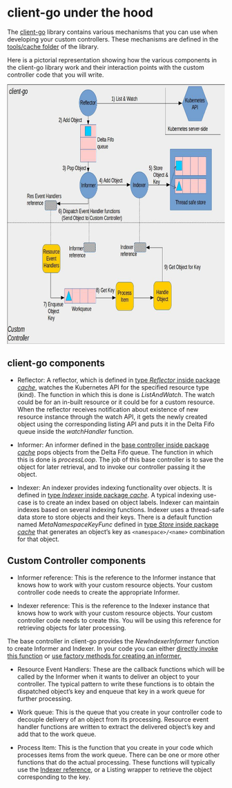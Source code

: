 # client-go under the hood

The [client-go](https://github.com/kubernetes/client-go/) library contains various mechanisms that you can use when
developing your custom controllers. These mechanisms are defined in the
[tools/cache folder](https://github.com/kubernetes/client-go/tree/master/tools/cache) of the library.

Here is a pictorial representation showing how the various components in
the client-go library work and their interaction points with the custom
controller code that you will write.

<p align="center">
  <img src="images/client-go-controller-interaction.jpeg" height="600" width="700"/>
</p>

## client-go components

* Reflector: A reflector, which is defined in [type *Reflector* inside package *cache*](https://github.com/kubernetes/client-go/blob/master/tools/cache/reflector.go),
watches the Kubernetes API for the specified resource type (kind).
The function in which this is done is *ListAndWatch*.
The watch could be for an in-built resource or it could be for a custom resource.
When the reflector receives notification about existence of new
resource instance through the watch API, it gets the newly created object
using the corresponding listing API and puts it in the Delta Fifo queue
inside the *watchHandler* function.


* Informer: An informer defined in the [base controller inside package *cache*](https://github.com/kubernetes/client-go/blob/master/tools/cache/controller.go) pops objects from the Delta Fifo queue.
The function in which this is done is *processLoop*. The job of this base controller
is to save the object for later retrieval, and to invoke our controller passing it the object.

* Indexer: An indexer provides indexing functionality over objects.
It is defined in [type *Indexer* inside package *cache*](https://github.com/kubernetes/client-go/blob/master/tools/cache/index.go). A typical indexing use-case is to create an index based on object labels. Indexer can
maintain indexes based on several indexing functions.
Indexer uses a thread-safe data store to store objects and their keys.
There is a default function named *MetaNamespaceKeyFunc* defined in [type *Store* inside package *cache*](https://github.com/kubernetes/client-go/blob/master/tools/cache/store.go)
that generates an object’s key as `<namespace>/<name>` combination for that object.


## Custom Controller components

* Informer reference: This is the reference to the Informer instance that knows
how to work with your custom resource objects. Your custom controller code needs
to create the appropriate Informer.

* Indexer reference: This is the reference to the Indexer instance that knows
how to work with your custom resource objects. Your custom controller code needs
to create this. You will be using this reference for retrieving objects for
later processing.

The base controller in client-go provides the *NewIndexerInformer* function to create Informer and Indexer.
In your code you can either [directly invoke this function](https://github.com/kubernetes/client-go/blob/master/examples/workqueue/main.go#L174) or [use factory methods for creating an informer.](https://github.com/kubernetes/sample-controller/blob/master/main.go#L61)

* Resource Event Handlers: These are the callback functions which will be called by
the Informer when it wants to deliver an object to your controller. The typical
pattern to write these functions is to obtain the dispatched object’s key
and enqueue that key in a work queue for further processing.

* Work queue: This is the queue that you create in your controller code to decouple
delivery of an object from its processing. Resource event handler functions are written
to extract the delivered object’s key and add that to the work queue.

* Process Item: This is the function that you create in your code which processes items
from the work queue. There can be one or more other functions that do the actual processing.
These functions will typically use the [Indexer reference](https://github.com/kubernetes/client-go/blob/master/examples/workqueue/main.go#L73), or a Listing wrapper to retrieve the object corresponding to the key.